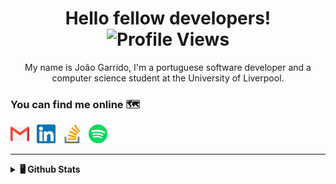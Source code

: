 <h1 align="center"> Hello fellow developers! <img alt="Profile Views" height="18px" src="https://komarev.com/ghpvc/?username=joaogarrido98&label=Profile%20views&color=orange&style=flat"/></h1>
<p align="center">My name is João Garrido, I'm a portuguese software developer and a computer science student at the University of Liverpool.</p>

### You can find me online 🗺️

[<img alt="João | Gmail" height="30em" src="https://github.com/joaogarrido98/joaogarrido98/blob/main/resources/gmail.svg?raw=true" />][mail] &nbsp;
[<img alt="João | LinkedIn" height="30em" src="https://github.com/joaogarrido98/joaogarrido98/blob/main/resources/linkedin.svg?raw=true" />][linkedin] &nbsp;
[<img alt="João | StackOverflow" height="30em" src="https://github.com/joaogarrido98/joaogarrido98/blob/main/resources/stack-overflow.svg?raw=true" />][stackoverflow] &nbsp;
[<img alt="João | Spotify" height="30em" src="https://github.com/joaogarrido98/joaogarrido98/blob/main/resources/spotify.svg?raw=true" />][stackoverflow] &nbsp;


[portfolio]: https://joaogarrido.github.io/joao-garrido/
[mail]:mailto:joao.melo.garrido@gmail.com
[linkedin]: https://www.linkedin.com/in/jo%C3%A3o-garrido-40098a133/
[stackoverflow]: https://stackoverflow.com/users/12801831/jo%c3%a3o-garrido
[spotify]: https://open.spotify.com/user/21swkzdu5sl6wzzxblc43zf3y

---

<details>	
  <summary><b> 🖥️ Github Stats</b></summary>
  <br />
  <p align="center">
    <img alt="Stats" height="185em" src="https://github-readme-stats.vercel.app/api?username=joaogarrido98&count_private=true&show_icons=true&theme=slateorange" />
    &nbsp
    <img alt="Most used languages" height="185em" src="https://github-readme-stats.vercel.app/api/top-langs/?username=joaogarrido98&count_private=true&show_icons=true&layout=compact&langs_count=8&theme=slateorange" />
  </p>
</details>


